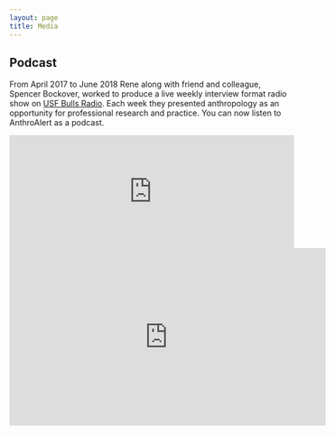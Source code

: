 ```yaml
---
layout: page
title: Media
---
```


## Podcast

From April 2017 to June 2018 Rene along with friend and colleague, Spencer Bockover, worked to produce a live weekly interview format radio show on [USF Bulls Radio](https://www.bullsradio.org/). Each week they presented anthropology as an opportunity for professional research and practice. You can now listen to AnthroAlert as a podcast.  


<iframe src="https://player.acast.com/anthroalert-podcast" frameBorder="0" width="100%" height="200px" allow="autoplay"></iframe>


<iframe width="560" height="315" src="https://www.youtube.com/embed/cLkl2Jxqchs" frameborder="0" allow="accelerometer; autoplay; clipboard-write; encrypted-media; gyroscope; picture-in-picture" allowfullscreen></iframe>

